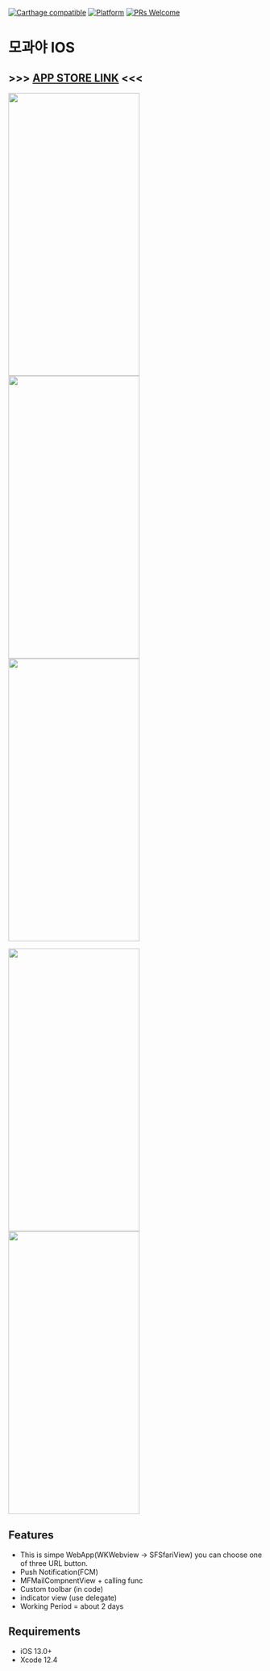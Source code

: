 
[![Carthage compatible](https://img.shields.io/badge/Carthage-compatible-4BC51D.svg?style=flat)](https://github.com/Carthage/Carthage) 
[![Platform](https://img.shields.io/cocoapods/p/LFAlertController.svg?style=flat)](http://cocoapods.org/pods/LFAlertController)
[![PRs Welcome](https://img.shields.io/badge/PRs-welcome-brightgreen.svg?style=flat-square)](http://makeapullrequest.com)
 # 모과야 IOS 
 ## >>> [APP STORE LINK](https://apps.apple.com/kr/app/%EB%AA%A8%EA%B3%BC%EC%95%BC/id1565285490, "APPSTORE link") <<<
 
<img src="https://user-images.githubusercontent.com/66512239/118224916-06c10b80-b4bf-11eb-8c7e-f58da0678098.png"  width="260" height="560"><img src="https://user-images.githubusercontent.com/66512239/118223509-6964d800-b4bc-11eb-9fc1-09704b6f72f6.png"  width="260" height="560"><img src="https://user-images.githubusercontent.com/66512239/118224918-0759a200-b4bf-11eb-9a63-e866afd54bea.png"  width="260" height="560">

<img src="https://user-images.githubusercontent.com/66512239/118224142-864ddb00-b4bd-11eb-88df-1b76d6779815.png"  width="260" height="560"><img src="https://user-images.githubusercontent.com/66512239/118224169-949bf700-b4bd-11eb-9142-966932c60633.png"  width="260" height="560">



## Features

- This is simpe WebApp(WKWebview -> SFSfariView) you can choose one of three URL button.
- Push Notification(FCM)
- MFMailCompnentView + calling func 
- Custom toolbar (in code)
- indicator view (use delegate)
- Working Period = about 2 days

## Requirements

- iOS 13.0+
- Xcode 12.4
